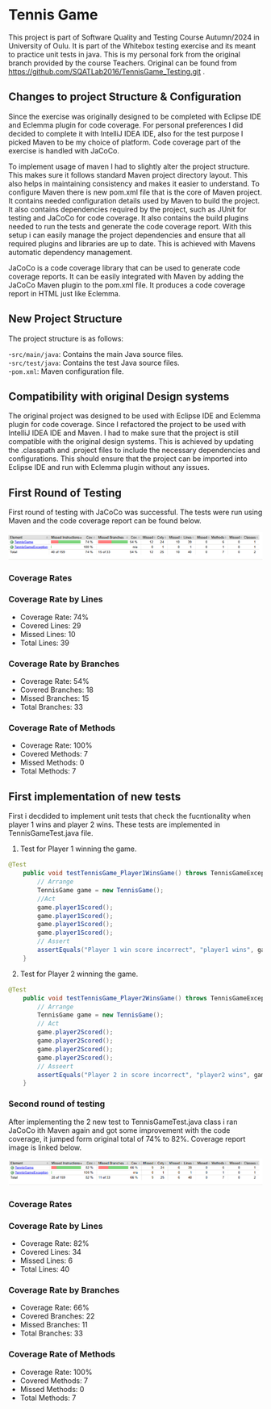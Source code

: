 # **Tennis Game**

This project is part of Software Quality and Testing Course Autumn/2024 in University of Oulu. It is part of the 
Whitebox testing exercise and its meant to practice unit tests in java. This is my personal fork from the original 
branch provided by the course Teachers. Original can be found from https://github.com/SQATLab2016/TennisGame_Testing.git .

## **Changes to project Structure & Configuration**

Since the exercise was originally designed to be completed with Eclipse IDE and Eclemma plugin for code coverage. For 
personal preferences I did decided to complete it with IntelliJ IDEA IDE, also for the test purpose I picked Maven to be 
my choice of platform. Code coverage part of the exercise is handled with JaCoCo. 

To implement usage of maven I had to slightly alter the project structure. This makes sure it follows standard Maven
project directory layout. This also helps in maintaining consistency and makes it easier to understand. To configure Maven
there is new pom.xml file that is the core of Maven project. It contains needed configuration details used by Maven to 
build the project. It also contains dependencies required by the project, such as JUnit for testing and JaCoCo for code 
coverage. It also contains the build plugins needed to run the tests and generate the code coverage report. With this 
setup i can easily manage the project dependencies and ensure that all required plugins and libraries are up to date.
This is achieved with Mavens automatic dependency management. 

JaCoCo is a code coverage library that can be used to generate code coverage reports. It can be easily integrated with
Maven by adding the JaCoCo Maven plugin to the pom.xml file. It produces a code coverage report in HTML just like Eclemma.

## **New Project Structure**

The project structure is as follows:

-`src/main/java`: Contains the main Java source files.  
-`src/test/java`: Contains the test Java source files.  
-`pom.xml`: Maven configuration file.

## **Compatibility with original Design systems**

The original project was designed to be used with Eclipse IDE and Eclemma plugin for code coverage. Since I refactored
the project to be used with IntelliJ IDEA IDE and Maven. I had to make sure that the project is still compatible with the
original design systems. This is achieved by updating the .classpath and .project files to include the necessary 
dependencies and configurations. This should ensure that the project can be imported into Eclipse IDE and run with
Eclemma plugin without any issues.

## **First Round of Testing**

First round of testing with JaCoCo was successful. The tests were run using Maven and the code coverage report can be
found below.

![Code Coverage Report](/images/CodeCoverageR1.png)

### Coverage Rates

### Coverage Rate by Lines

- Coverage Rate: 74%
- Covered Lines: 29
- Missed Lines: 10
- Total Lines: 39

### Coverage Rate by Branches

- Coverage Rate: 54%
- Covered Branches: 18
- Missed Branches: 15
- Total Branches: 33

### Coverage Rate of Methods

- Coverage Rate: 100%
- Covered Methods: 7
- Missed Methods: 0
- Total Methods: 7

## **First implementation of new tests**

First i decdided to implement unit tests that check the fucntionality when player 1 wins and player 2 wins. These tests
are implemented in TennisGameTest.java file.

1. Test for Player 1 winning the game.

```java
@Test
	public void testTennisGame_Player1WinsGame() throws TennisGameException {
		// Arrange
		TennisGame game = new TennisGame();
		//Act
		game.player1Scored();
		game.player1Scored();
		game.player1Scored();
		game.player1Scored();
		// Assert
		assertEquals("Player 1 win score incorrect", "player1 wins", game.getScore());
	}
```

2. Test for Player 2 winning the game.

```java
@Test
	public void testTennisGame_Player2WinsGame() throws TennisGameException {
		// Arrange
		TennisGame game = new TennisGame();
		// Act
		game.player2Scored();
		game.player2Scored();
		game.player2Scored();
		game.player2Scored();
		// Asseert
		assertEquals("Player 2 in score incorrect", "player2 wins", game.getScore());
	}
```

### **Second round of testing**

After implementing the 2 new test to TennisGameTest.java class i ran JaCoCo ith Maven again and got some improvement 
with the code coverage, it jumped form original total of 74% to 82%. Coverage report image is linked below.

![Code Coverage Report](/images/CodeCoverageR2.png)

### Coverage Rates

### Coverage Rate by Lines

- Coverage Rate: 82%
- Covered Lines: 34
- Missed Lines: 6
- Total Lines: 40

### Coverage Rate by Branches

- Coverage Rate: 66%
- Covered Branches: 22
- Missed Branches: 11
- Total Branches: 33

### Coverage Rate of Methods

- Coverage Rate: 100%
- Covered Methods: 7
- Missed Methods: 0
- Total Methods: 7

